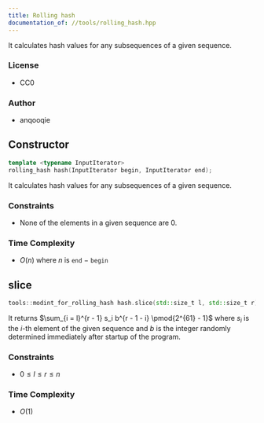 ```yaml
---
title: Rolling hash
documentation_of: //tools/rolling_hash.hpp
---
```


It calculates hash values for any subsequences of a given sequence.

### License
- CC0

### Author
- anqooqie

## Constructor
```cpp
template <typename InputIterator>
rolling_hash hash(InputIterator begin, InputIterator end);
```

It calculates hash values for any subsequences of a given sequence.

### Constraints
- None of the elements in a given sequence are $0$.

### Time Complexity
- $O(n)$ where $n$ is `end` $-$ `begin`

## slice
```cpp
tools::modint_for_rolling_hash hash.slice(std::size_t l, std::size_t r);
```

It returns $\sum_{i = l}^{r - 1} s_i b^{r - 1 - i} \pmod{2^{61} - 1}$ where $s_i$ is the $i$-th element of the given sequence and $b$ is the integer randomly determined immediately after startup of the program.

### Constraints
- $0 \leq l \leq r \leq n$

### Time Complexity
- $O(1)$

